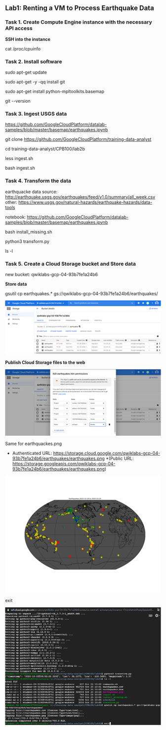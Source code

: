 ## Lab1: Renting a VM to Process Earthquake Data

### Task 1. Create Compute Engine instance with the necessary API access

**SSH into the instance**

cat /proc/cpuinfo


### Task 2. Install software

sudo apt-get update

sudo apt-get -y -qq install git

sudo apt-get install python-mpltoolkits.basemap

git --version


### Task 3. Ingest USGS data
https://github.com/GoogleCloudPlatform/datalab-samples/blob/master/basemap/earthquakes.ipynb


git clone https://github.com/GoogleCloudPlatform/training-data-analyst

cd training-data-analyst/CPB100/lab2b

less ingest.sh

bash ingest.sh


### Task 4. Transform the data

earthquacke data source: http://earthquake.usgs.gov/earthquakes/feed/v1.0/summary/all_week.csv
other: https://www.usgs.gov/natural-hazards/earthquake-hazards/data-tools

notebook: https://github.com/GoogleCloudPlatform/datalab-samples/blob/master/basemap/earthquakes.ipynb


bash install_missing.sh

python3 transform.py

ls -l


### Task 5. Create a Cloud Storage bucket and Store data

new bucket: qwiklabs-gcp-04-93b7fe1a24b6


**Store data**

gsutil cp earthquakes.* gs://qwiklabs-gcp-04-93b7fe1a24b6/earthquakes/

![bucket details](img/gcp-bucket-details.png)


**Publish Cloud Storage files to the web**

![earthquackes htm](img/earthquakes-htm_alluser-public-access.png)


Same for earthquackes.png
* Authenticated URL: https://storage.cloud.google.com/qwiklabs-gcp-04-93b7fe1a24b6/earthquakes/earthquakes.png
*(Public URL: https://storage.googleapis.com/qwiklabs-gcp-04-93b7fe1a24b6/earthquakes/earthquakes.png)

![earthquackes 2020-10-25](img/earthquakes_2020-10-18_2020-10-25.png)

exit

![vm instance ssh exit](img/vm-instance1-ssh-exit.png)